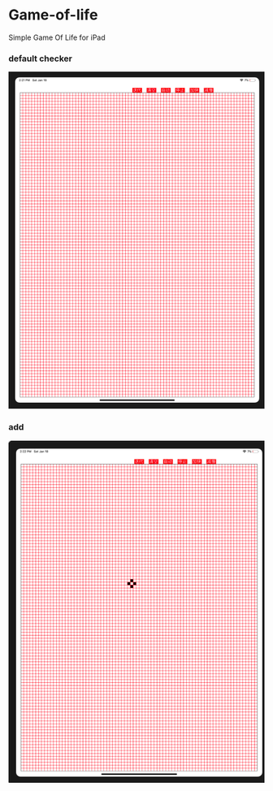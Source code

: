 # Game-of-life
Simple Game Of Life for iPad

### default  checker
![default checker](https://github.com/G7b9/Game-of-life/blob/master/images/checker.png)

### add
![add](https://github.com/G7b9/Game-of-life/blob/master/images/add.png)
